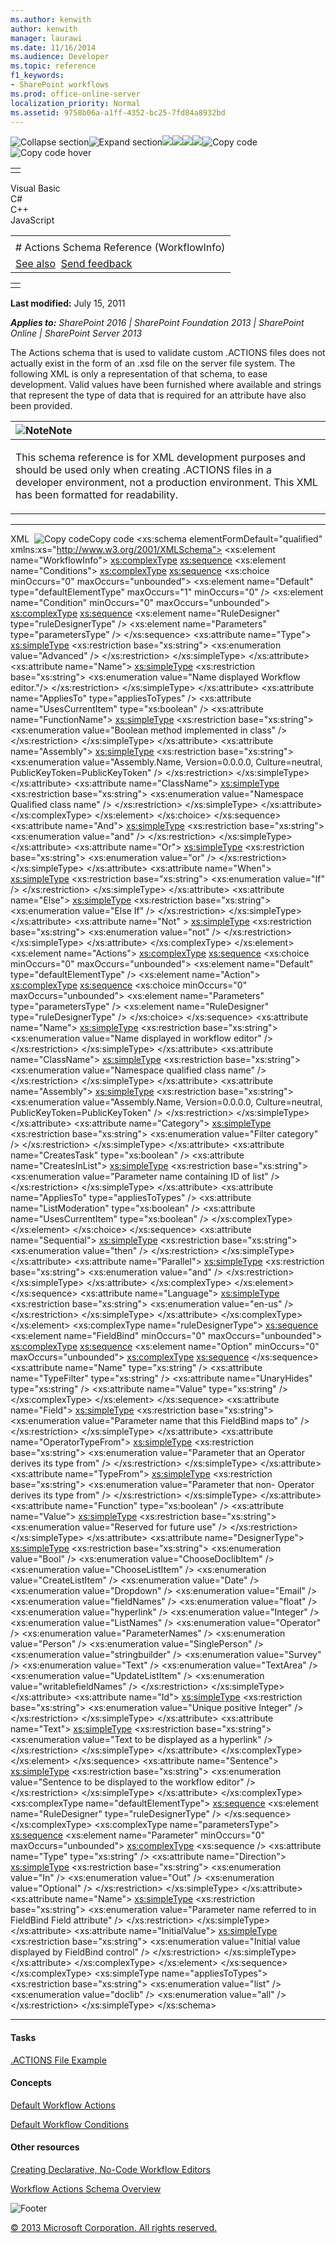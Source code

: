 ```yaml
---
ms.author: kenwith
author: kenwith
manager: laurawi
ms.date: 11/16/2014
ms.audience: Developer
ms.topic: reference
f1_keywords:
- SharePoint workflows
ms.prod: office-online-server
localization_priority: Normal
ms.assetid: 9758b06a-a1ff-4352-bc25-7fd84a8932bd
---
```


![Collapse
section](../icons/collapse_all.gif "Collapse section")![Expand
section](../icons/expand_all.gif "Expand section")![](../icons/collapse_all.gif)![](../icons/expand_all.gif)![](../icons/dropdown.gif)![](../icons/dropdownHover.gif)![Copy
code](../icons/copycode.gif "Copy code")![Copy code
hover](../icons/copycodeHighlight.gif "Copy code hover")
<table>
<tbody>
<tr class="odd">
<td align="left"></td>
</tr>
</tbody>
</table>

Visual Basic  
C\#  
C++  
JavaScript  

<table>
<tbody>
<tr class="odd">
<td align="left"><span id="runningHeaderText"></span></td>
</tr>
<tr class="even">
<td align="left"># Actions Schema Reference (WorkflowInfo)</td>
</tr>
<tr class="odd">
<td align="left"><a href="#seeAlsoToggle">See also</a>  <span id="headfeedbackarea" class="feedbackhead"><a href="javascript:SubmitFeedback(&#39;docthis@Microsoft.com&#39;,&#39;&#39;,&#39;&#39;,&#39;&#39;,&#39;1.0.18082.1225&#39;,&#39;%0\dThank%20you%20for%20your%20feedback.%20The%20developer%20writing%20teams%20use%20your%20feedback%20to%20improve%20documentation.%20While%20we%20are%20reviewing%20your%20feedback,%20we%20may%20send%20you%20e-mail%20to%20ask%20for%20clarification%20or%20feedback%20on%20a%20solution.%20We%20do%20not%20use%20your%20e-mail%20address%20for%20any%20other%20purpose%20and%20we%20delete%20it%20after%20we%20finish%20our%20review.%0\AFor%20further%20information%20about%20the%20privacy%20policies%20of%20Microsoft,%20please%20see%20http://privacy.microsoft.com/en-us/default.aspx.%0\A%0\d&#39;,&#39;Customer%20feedback&#39;);">Send feedback</a></span></td>
</tr>
</tbody>
</table>

<table>
<colgroup>
<col width="100%" />
</colgroup>
<tbody>
<tr class="odd">
<td align="left"></td>
</tr>
</tbody>
</table>

**Last modified:** July 15, 2011

***Applies to:** SharePoint 2016 | SharePoint Foundation 2013 |
SharePoint Online | SharePoint Server 2013*

The Actions schema that is used to validate custom .ACTIONS files does
not actually exist in the form of an .xsd file on the server file
system. The following XML is only a representation of that schema, to
ease development. Valid values have been furnished where available and
strings that represent the type of data that is required for an
attribute have also been provided.

<table>
<colgroup>
<col width="100%" />
</colgroup>
<thead>
<tr class="header">
<th align="left"><img src="../icons/alert_note.gif" title="Note" alt="Note" /><strong>Note</strong></th>
</tr>
</thead>
<tbody>
<tr class="odd">
<td align="left"><p>This schema reference is for XML development purposes and should be used only when creating .ACTIONS files in a developer environment, not a production environment. This XML has been formatted for readability.</p></td>
</tr>
</tbody>
</table>


-----------------------------------------------------------------------------------------------------------------------------------------------------------------------------------------------------------

<span codelanguage="xmlLang"></span>
XML 
<span class="copyCode" onclick="CopyCode(this)"
onkeypress="CopyCode_CheckKey(this, event)"
onmouseover="ChangeCopyCodeIcon(this)"
onmouseout="ChangeCopyCodeIcon(this)" tabindex="0">![Copy
code](../icons/copycode.gif "Copy code")Copy code</span>
    <?xml version="1.0" encoding="utf-8"?>
    <xs:schema elementFormDefault="qualified"  
               xmlns:xs="http://www.w3.org/2001/XMLSchema">
      <xs:element name="WorkflowInfo">
        <xs:complexType>
          <xs:sequence>
            <xs:element name="Conditions">
              <xs:complexType>
                <xs:sequence>
                  <xs:choice minOccurs="0" 
                             maxOccurs="unbounded">
                    <xs:element name="Default" 
                                type="defaultElementType"
                                maxOccurs="1" 
                                minOccurs="0" />
                    <xs:element name="Condition" 
                                minOccurs="0" 
                                maxOccurs="unbounded">
                      <xs:complexType>
                        <xs:sequence>
                          <xs:element name="RuleDesigner" 
                                      type="ruleDesignerType" />
                          <xs:element name="Parameters" 
                                      type="parametersType" />
                        </xs:sequence>
                        <xs:attribute name="Type">
                          <xs:simpleType>
                            <xs:restriction base="xs:string">
                              <xs:enumeration value="Advanced" />
                            </xs:restriction>
                          </xs:simpleType>
                        </xs:attribute>
                        <xs:attribute name="Name">
                          <xs:simpleType>
                            <xs:restriction base="xs:string">
                              <xs:enumeration value="Name 
                                     displayed Workflow editor."/>
                            </xs:restriction>
                          </xs:simpleType>
                        </xs:attribute>
                        <xs:attribute name="AppliesTo" 
                                      type="appliesToTypes" />
                        <xs:attribute name="UsesCurrentItem" 
                                      type="xs:boolean" />
                        <xs:attribute name="FunctionName">
                          <xs:simpleType>
                            <xs:restriction base="xs:string">
                              <xs:enumeration value="Boolean
                                                     method 
                                                     implemented
                                                     in class" />
                            </xs:restriction>
                          </xs:simpleType>
                        </xs:attribute>
                        <xs:attribute name="Assembly">
                          <xs:simpleType>
                            <xs:restriction base="xs:string">
                              <xs:enumeration 
                                       value="Assembly.Name, 
                                       Version=0.0.0.0, 
                                       Culture=neutral, 
                                       PublicKeyToken=PublicKeyToken" />
                            </xs:restriction>
                          </xs:simpleType>
                        </xs:attribute>
                        <xs:attribute name="ClassName">
                          <xs:simpleType>
                            <xs:restriction base="xs:string">
                              <xs:enumeration value="Namespace
                                                     Qualified
                                                     class name"
                                                             />
                            </xs:restriction>
                          </xs:simpleType>
                        </xs:attribute>
                      </xs:complexType>
                    </xs:element>
                  </xs:choice>
                </xs:sequence>
                <xs:attribute name="And">
                  <xs:simpleType>
                    <xs:restriction base="xs:string">
                      <xs:enumeration value="and" />
                    </xs:restriction>
                  </xs:simpleType>
                </xs:attribute>
                <xs:attribute name="Or">
                  <xs:simpleType>
                    <xs:restriction base="xs:string">
                      <xs:enumeration value="or" />
                    </xs:restriction>
                  </xs:simpleType>
                </xs:attribute>
                <xs:attribute name="When">
                  <xs:simpleType>
                    <xs:restriction base="xs:string">
                      <xs:enumeration value="If" />
                    </xs:restriction>
                  </xs:simpleType>
                </xs:attribute>
                <xs:attribute name="Else">
                  <xs:simpleType>
                    <xs:restriction base="xs:string">
                      <xs:enumeration value="Else If" />
                    </xs:restriction>
                  </xs:simpleType>
                </xs:attribute>
                <xs:attribute name="Not" >
                  <xs:simpleType>
                    <xs:restriction base="xs:string">
                      <xs:enumeration value="not" />
                    </xs:restriction>
                  </xs:simpleType>
                </xs:attribute>
              </xs:complexType>
            </xs:element>
            <xs:element name="Actions">
              <xs:complexType>
                <xs:sequence>
                  <xs:choice minOccurs="0" 
                             maxOccurs="unbounded">
                    <xs:element name="Default" 
                                type="defaultElementType" />
                    <xs:element name="Action">
                      <xs:complexType>
                        <xs:sequence>
                          <xs:choice minOccurs="0" 
                                     maxOccurs="unbounded">
                            <xs:element name="Parameters" 
                                        type="parametersType" />
                            <xs:element name="RuleDesigner"
                                        type="ruleDesignerType" />
                          </xs:choice>
                        </xs:sequence>
                        <xs:attribute name="Name">
                          <xs:simpleType>
                            <xs:restriction base="xs:string">
                              <xs:enumeration value="Name displayed
                                               in workflow editor" />
                            </xs:restriction>
                          </xs:simpleType>
                        </xs:attribute>
                        <xs:attribute name="ClassName">
                          <xs:simpleType>
                            <xs:restriction base="xs:string">
                              <xs:enumeration value="Namespace qualified 
                                                     class name" />
                            </xs:restriction>
                          </xs:simpleType>
                        </xs:attribute>
                        <xs:attribute name="Assembly">
                          <xs:simpleType>
                            <xs:restriction base="xs:string">
                              <xs:enumeration 
                                     value="Assembly.Name, 
                                     Version=0.0.0.0, 
                                     Culture=neutral, 
                                     PublicKeyToken=PublicKeyToken" />
                            </xs:restriction>
                          </xs:simpleType>
                        </xs:attribute>
                        <xs:attribute name="Category">
                          <xs:simpleType>
                            <xs:restriction base="xs:string">
                              <xs:enumeration value="Filter 
                                                     category" />
                            </xs:restriction>
                          </xs:simpleType>
                        </xs:attribute>
                        <xs:attribute name="CreatesTask" 
                                      type="xs:boolean" />
                        <xs:attribute name="CreatesInList">
                          <xs:simpleType>
                            <xs:restriction base="xs:string">
                              <xs:enumeration value="Parameter name
                                                     containing ID
                                                     of list" />
                            </xs:restriction>
                          </xs:simpleType>
                        </xs:attribute>
                        <xs:attribute name="AppliesTo" 
                                      type="appliesToTypes" />
                        <xs:attribute name="ListModeration" 
                                      type="xs:boolean" />
                        <xs:attribute name="UsesCurrentItem" 
                                      type="xs:boolean" />
                      </xs:complexType>
                    </xs:element>
                  </xs:choice>
                </xs:sequence>
                <xs:attribute name="Sequential">
                  <xs:simpleType>
                    <xs:restriction base="xs:string">
                      <xs:enumeration value="then" />
                    </xs:restriction>
                  </xs:simpleType>
                </xs:attribute>
                <xs:attribute name="Parallel">
                  <xs:simpleType>
                    <xs:restriction base="xs:string">
                      <xs:enumeration value="and" />
                    </xs:restriction>
                  </xs:simpleType>
                </xs:attribute>
              </xs:complexType>
            </xs:element>
          </xs:sequence>
          <xs:attribute name="Language">
            <xs:simpleType>
              <xs:restriction base="xs:string">
                <xs:enumeration value="en-us" />
              </xs:restriction>
             </xs:simpleType>
          </xs:attribute>
        </xs:complexType>
      </xs:element>
      <xs:complexType name="ruleDesignerType">
       <xs:sequence>
         <xs:element name="FieldBind" minOccurs="0" maxOccurs="unbounded">
           <xs:complexType>
             <xs:sequence>
               <xs:element name="Option" 
                           minOccurs="0" 
                           maxOccurs="unbounded">
                 <xs:complexType>
                   <xs:sequence>
                   </xs:sequence>
                   <xs:attribute name="Name" type="xs:string" />
                   <xs:attribute name="TypeFilter" 
                                 type="xs:string" />
                   <xs:attribute name="UnaryHides" 
                                 type="xs:string" />
                   <xs:attribute name="Value" type="xs:string" />
                 </xs:complexType>
               </xs:element>
             </xs:sequence>
             <xs:attribute name="Field">
               <xs:simpleType>
                 <xs:restriction base="xs:string">
                   <xs:enumeration value="Parameter name that this 
                                          FieldBind maps to" />
                 </xs:restriction>
               </xs:simpleType>
             </xs:attribute>
             <xs:attribute name="OperatorTypeFrom">
               <xs:simpleType>
                 <xs:restriction base="xs:string">
                   <xs:enumeration value="Parameter that an Operator 
                                          derives its type from" />
                 </xs:restriction>
               </xs:simpleType>
             </xs:attribute>
             <xs:attribute name="TypeFrom">
               <xs:simpleType>
                 <xs:restriction base="xs:string">
                   <xs:enumeration value="Parameter that non-
                                          Operator derives its type 
                                          from" />
                 </xs:restriction>
               </xs:simpleType>
              </xs:attribute>
              <xs:attribute name="Function" type="xs:boolean" />
                <xs:attribute name="Value">
                  <xs:simpleType>
                    <xs:restriction base="xs:string">
                      <xs:enumeration value="Reserved for future use" />
                    </xs:restriction>
                  </xs:simpleType>
                </xs:attribute>
                <xs:attribute name="DesignerType">
                  <xs:simpleType>
                    <xs:restriction base="xs:string">
                      <xs:enumeration value="Bool" />
                      <xs:enumeration value="ChooseDoclibItem" />
                      <xs:enumeration value="ChooseListItem" />
                      <xs:enumeration value="CreateListItem" />
                      <xs:enumeration value="Date" />
                      <xs:enumeration value="Dropdown" />
                      <xs:enumeration value="Email" />
                      <xs:enumeration value="fieldNames" />
                      <xs:enumeration value="float" />
                      <xs:enumeration value="hyperlink" />
                      <xs:enumeration value="Integer" />
                      <xs:enumeration value="ListNames" />
                      <xs:enumeration value="Operator" />
                      <xs:enumeration value="ParameterNames" />
                      <xs:enumeration value="Person" />
                      <xs:enumeration value="SinglePerson" />
                      <xs:enumeration value="stringbuilder" />
                      <xs:enumeration value="Survey" />
                      <xs:enumeration value="Text" />
                      <xs:enumeration value="TextArea" />
                      <xs:enumeration value="UpdateListItem" />
                      <xs:enumeration value="writablefieldNames" />
                    </xs:restriction>
                  </xs:simpleType>
                </xs:attribute>
                <xs:attribute name="Id">
                  <xs:simpleType>
                    <xs:restriction base="xs:string">
                      <xs:enumeration value="Unique positive Integer" />
                    </xs:restriction>
                  </xs:simpleType>
                </xs:attribute>
                <xs:attribute name="Text">
                  <xs:simpleType>
                    <xs:restriction base="xs:string">
                      <xs:enumeration value="Text to be displayed 
                                             as a hyperlink" />
                    </xs:restriction>
                  </xs:simpleType>
                </xs:attribute>
              </xs:complexType>
            </xs:element>
          </xs:sequence>
          <xs:attribute name="Sentence">
            <xs:simpleType>
              <xs:restriction base="xs:string">
                <xs:enumeration value="Sentence to be displayed to the 
                                       workflow editor" />
              </xs:restriction>
            </xs:simpleType>
          </xs:attribute>
        </xs:complexType>
        <xs:complexType name="defaultElementType">
          <xs:sequence>
            <xs:element name="RuleDesigner" type="ruleDesignerType" />
          </xs:sequence>
        </xs:complexType>
        <xs:complexType name="parametersType">
          <xs:sequence>
            <xs:element name="Parameter" 
                        minOccurs="0" 
                        maxOccurs="unbounded">
        <xs:complexType>
        <xs:sequence />
          <xs:attribute name="Type" type="xs:string" />
          <xs:attribute name="Direction">
            <xs:simpleType>
              <xs:restriction base="xs:string">
                <xs:enumeration value="In" />
                <xs:enumeration value="Out" />
                <xs:enumeration value="Optional" />
              </xs:restriction>
            </xs:simpleType>
          </xs:attribute>
        <xs:attribute name="Name">
        <xs:simpleType>
          <xs:restriction base="xs:string">
            <xs:enumeration value="Parameter name referred to in 
                                   FieldBind Field attribute" />
          </xs:restriction>
        </xs:simpleType>
      </xs:attribute>
      <xs:attribute name="InitialValue">
        <xs:simpleType>
          <xs:restriction base="xs:string">
            <xs:enumeration value="Initial value displayed 
                                   by FieldBind control" />
                </xs:restriction>
              </xs:simpleType>
            </xs:attribute>
          </xs:complexType>
        </xs:element>
      </xs:sequence>
    </xs:complexType>
      <xs:simpleType name="appliesToTypes">
        <xs:restriction base="xs:string">
          <xs:enumeration value="list" />
          <xs:enumeration value="doclib" />
          <xs:enumeration value="all" />
        </xs:restriction>
      </xs:simpleType>
    </xs:schema>


-------------------------------------------------------------------------------------------------------------------------------------------------------------------------------------------

#### Tasks

[.ACTIONS File Example](actions-file-example-workflowinfo.htm)

#### Concepts

[Default Workflow Actions](default-workflow-actions-workflowinfo.htm)

[Default Workflow Conditions](default-workflow-conditions-workflowinfo.htm)

#### Other resources

[Creating Declarative, No-Code Workflow
Editors](http://msdn.microsoft.com/library/60dfda8d-e724-4d7d-9578-aa239c362dcf(Office.15).aspx)

[Workflow Actions Schema
Overview](http://msdn.microsoft.com/library/25da07cb-b228-43f2-9cdf-c8c71c3eabbb(Office.15).aspx)

![Footer](../icons/footer.gif "Footer")

[© 2013 Microsoft Corporation. All rights
reserved.](office-2013-documentation-copyright-notice.htm)



